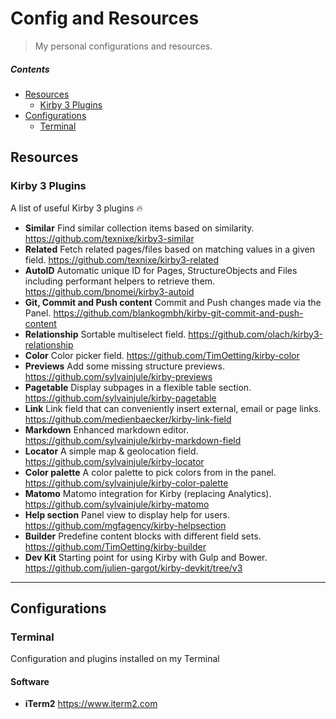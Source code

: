 # Config and Resources

> My personal configurations and resources.

##### Contents

+ [Resources](#resources)
  + [Kirby 3 Plugins](#kirby-3-plugins)
+ [Configurations](#configurations)
  + [Terminal](#terminal)

## Resources

### Kirby 3 Plugins
A list of useful Kirby 3 plugins 🔥

+ **Similar** Find similar collection items based on similarity.
https://github.com/texnixe/kirby3-similar
+ **Related** Fetch related pages/files based on matching values in a given field.
https://github.com/texnixe/kirby3-related
+ **AutoID** Automatic unique ID for Pages, StructureObjects and Files including performant helpers to retrieve them.
https://github.com/bnomei/kirby3-autoid
+ **Git, Commit and Push content** Commit and Push changes made via the Panel.
https://github.com/blankogmbh/kirby-git-commit-and-push-content
+ **Relationship** Sortable multiselect field. 
https://github.com/olach/kirby3-relationship
+ **Color** Color picker field.
https://github.com/TimOetting/kirby-color
+ **Previews** Add some missing structure previews.
https://github.com/sylvainjule/kirby-previews
+ **Pagetable** Display subpages in a flexible table section.
https://github.com/sylvainjule/kirby-pagetable
+ **Link** Link field that can conveniently insert external, email or page links.
https://github.com/medienbaecker/kirby-link-field
+ **Markdown** Enhanced markdown editor.
https://github.com/sylvainjule/kirby-markdown-field
+ **Locator** A simple map & geolocation field.
https://github.com/sylvainjule/kirby-locator
+ **Color palette** A color palette to pick colors from in the panel.
https://github.com/sylvainjule/kirby-color-palette
+ **Matomo** Matomo integration for Kirby (replacing Analytics).
https://github.com/sylvainjule/kirby-matomo
+ **Help section** Panel view to display help for users.
https://github.com/mgfagency/kirby-helpsection
+ **Builder** Predefine content blocks with different field sets.
https://github.com/TimOetting/kirby-builder
+ **Dev Kit** Starting point for using Kirby with Gulp and Bower.
https://github.com/julien-gargot/kirby-devkit/tree/v3

----

## Configurations

### Terminal
Configuration and plugins installed on my Terminal 

#### Software
+ **iTerm2**
https://www.iterm2.com
